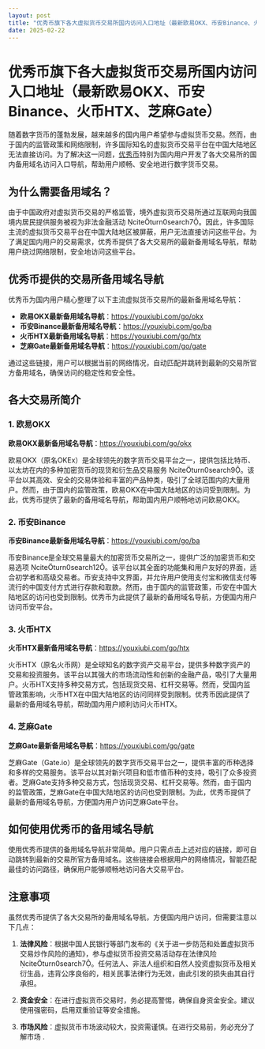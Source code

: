 ```yaml
---
layout: post
title: "优秀币旗下各大虚拟货币交易所国内访问入口地址（最新欧易OKX、币安Binance、火币HTX、芝麻Gate）"
date: 2025-02-22
---
```


# 优秀币旗下各大虚拟货币交易所国内访问入口地址（最新欧易OKX、币安Binance、火币HTX、芝麻Gate）

随着数字货币的蓬勃发展，越来越多的国内用户希望参与虚拟货币交易。然而，由于国内的监管政策和网络限制，许多国际知名的虚拟货币交易平台在中国大陆地区无法直接访问。为了解决这一问题，[优秀币](https://youxiubi.com)特别为国内用户开发了各大交易所的国内备用域名访问入口导航，帮助用户顺畅、安全地进行数字货币交易。

## 为什么需要备用域名？

由于中国政府对虚拟货币交易的严格监管，境外虚拟货币交易所通过互联网向我国境内居民提供服务被视为非法金融活动 citeturn0search7。因此，许多国际主流的虚拟货币交易平台在中国大陆地区被屏蔽，用户无法直接访问这些平台。为了满足国内用户的交易需求，优秀币提供了各大交易所的最新备用域名导航，帮助用户绕过网络限制，安全地访问这些平台。

## 优秀币提供的交易所备用域名导航

优秀币为国内用户精心整理了以下主流虚拟货币交易所的最新备用域名导航：

- **欧易OKX最新备用域名导航**：https://youxiubi.com/go/okx
- **币安Binance最新备用域名导航**：https://youxiubi.com/go/ba
- **火币HTX最新备用域名导航**：https://youxiubi.com/go/htx
- **芝麻Gate最新备用域名导航**：https://youxiubi.com/go/gate

通过这些链接，用户可以根据当前的网络情况，自动匹配并跳转到最新的交易所官方备用域名，确保访问的稳定性和安全性。

## 各大交易所简介

### 1. 欧易OKX

**欧易OKX最新备用域名导航**：https://youxiubi.com/go/okx

欧易OKX（原名OKEx）是全球领先的数字货币交易平台之一，提供包括比特币、以太坊在内的多种加密货币的现货和衍生品交易服务 citeturn0search9。该平台以其高效、安全的交易体验和丰富的产品种类，吸引了全球范围内的大量用户。然而，由于国内的监管政策，欧易OKX在中国大陆地区的访问受到限制。为此，优秀币提供了最新的备用域名导航，帮助国内用户顺畅地访问欧易OKX。

### 2. 币安Binance

**币安Binance最新备用域名导航**：https://youxiubi.com/go/ba

币安Binance是全球交易量最大的加密货币交易所之一，提供广泛的加密货币和交易选项 citeturn0search12。该平台以其全面的功能集和用户友好的界面，适合初学者和高级交易者。币安支持中文界面，并允许用户使用支付宝和微信支付等流行的中国支付方式进行存款和取款。然而，由于国内的监管政策，币安在中国大陆地区的访问也受到限制。优秀币为此提供了最新的备用域名导航，方便国内用户访问币安平台。

### 3. 火币HTX

**火币HTX最新备用域名导航**：https://youxiubi.com/go/htx

火币HTX（原名火币网）是全球知名的数字资产交易平台，提供多种数字资产的交易和投资服务。该平台以其强大的市场流动性和创新的金融产品，吸引了大量用户。火币HTX支持多种交易方式，包括现货交易、杠杆交易等。然而，受国内监管政策影响，火币HTX在中国大陆地区的访问同样受到限制。优秀币因此提供了最新的备用域名导航，帮助国内用户顺利访问火币HTX。

### 4. 芝麻Gate

**芝麻Gate最新备用域名导航**：https://youxiubi.com/go/gate

芝麻Gate（Gate.io）是全球领先的数字货币交易平台之一，提供丰富的币种选择和多样的交易服务。该平台以其对新兴项目和低市值币种的支持，吸引了众多投资者。芝麻Gate支持多种交易方式，包括现货交易、杠杆交易等。然而，由于国内的监管政策，芝麻Gate在中国大陆地区的访问也受到限制。为此，优秀币提供了最新的备用域名导航，方便国内用户访问芝麻Gate平台。

## 如何使用优秀币的备用域名导航

使用优秀币提供的备用域名导航非常简单。用户只需点击上述对应的链接，即可自动跳转到最新的交易所官方备用域名。这些链接会根据用户的网络情况，智能匹配最佳的访问路径，确保用户能够顺畅地访问各大交易平台。

## 注意事项

虽然优秀币提供了各大交易所的备用域名导航，方便国内用户访问，但需要注意以下几点：

1. **法律风险**：根据中国人民银行等部门发布的《关于进一步防范和处置虚拟货币交易炒作风险的通知》，参与虚拟货币投资交易活动存在法律风险 citeturn0search7。任何法人、非法人组织和自然人投资虚拟货币及相关衍生品，违背公序良俗的，相关民事法律行为无效，由此引发的损失由其自行承担。

2. **资金安全**：在进行虚拟货币交易时，务必提高警惕，确保自身资金安全。建议使用强密码，启用双重验证等安全措施。

3. **市场风险**：虚拟货币市场波动较大，投资需谨慎。在进行交易前，务必充分了解市场 .

